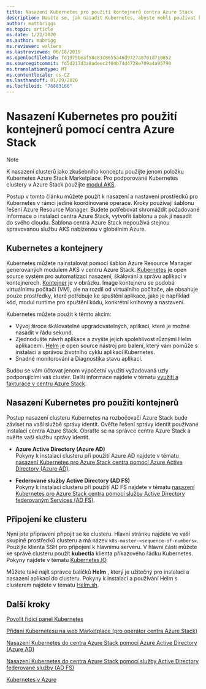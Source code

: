 ```yaml
---
title: Nasazení Kubernetes pro použití kontejnerů centra Azure Stack
description: Naučte se, jak nasadit Kubernetes, abyste mohli používat kontejnery pomocí centra Azure Stack.
author: mattbriggs
ms.topic: article
ms.date: 1/22/2020
ms.author: mabrigg
ms.reviewer: waltero
ms.lastreviewed: 06/18/2019
ms.openlocfilehash: fd1975beaf58c83c8655a46d9727a8701d710852
ms.sourcegitcommit: fd5d217d3a8adeec2f04b74d4728e709a4a95790
ms.translationtype: MT
ms.contentlocale: cs-CZ
ms.lasthandoff: 01/29/2020
ms.locfileid: "76883166"
---
```

# <a name="deploy-kubernetes-to-use-containers-with-azure-stack-hub"></a>Nasazení Kubernetes pro použití kontejnerů pomocí centra Azure Stack

> [!Note]  
> K nasazení clusterů jako zkušebního konceptu použijte jenom položku Kubernetes Azure Stack Marketplace. Pro podporované Kubernetes clustery v Azure Stack použijte [modul AKS](azure-stack-kubernetes-aks-engine-overview.md).

Postup v tomto článku můžete použít k nasazení a nastavení prostředků pro Kubernetes v rámci jediné koordinované operace. Kroky používají šablonu řešení Azure Resource Manager. Budete potřebovat shromáždit požadované informace o instalaci centra Azure Stack, vytvořit šablonu a pak ji nasadit do svého cloudu. Šablona centra Azure Stack nepoužívá stejnou spravovanou službu AKS nabízenou v globálním Azure.

## <a name="kubernetes-and-containers"></a>Kubernetes a kontejnery

Kubernetes můžete nainstalovat pomocí šablon Azure Resource Manager generovaných modulem AKS v centru Azure Stack. [Kubernetes](https://kubernetes.io) je open source systém pro automatizaci nasazení, škálování a správu aplikací v kontejnerech. [Kontejner](https://www.docker.com/what-container) je v obrázku. Image kontejneru se podobá virtuálnímu počítači (VM), ale na rozdíl od virtuálního počítače, ale obsahuje pouze prostředky, které potřebuje ke spuštění aplikace, jako je například kód, modul runtime pro spuštění kódu, konkrétní knihovny a nastavení.

Kubernetes můžete použít k těmto akcím:

- Vývoj široce škálovatelné upgradovatelných, aplikací, které je možné nasadit v řádu sekund. 
- Zjednodušte návrh aplikace a zvyšte jejich spolehlivost různými Helm aplikacemi. [Helm](https://github.com/kubernetes/helm) je open source nástroj pro balení, který vám pomůže s instalací a správou životního cyklu aplikací Kubernetes.
- Snadné monitorování a Diagnostika stavu aplikací.

Budou se vám účtovat jenom výpočetní využití vyžadovaná uzly podporujícími váš cluster. Další informace najdete v tématu [využití a fakturace v centru Azure Stack](../operator/azure-stack-billing-and-chargeback.md).

## <a name="deploy-kubernetes-to-use-containers"></a>Nasazení Kubernetes pro použití kontejnerů

Postup nasazení clusteru Kubernetes na rozbočovači Azure Stack bude záviset na vaší službě správy identit. Ověřte řešení správy identit používané instalací centra Azure Stack. Obraťte se na správce centra Azure Stack a ověřte vaši službu správy identit.

- **Azure Active Directory (Azure AD)**  
Pokyny k instalaci clusteru při použití Azure AD najdete v tématu [nasazení Kubernetes pro Azure Stack centra pomocí Azure Active Directory (Azure AD)](azure-stack-solution-template-kubernetes-azuread.md).

- **Federované služby Active Directory (AD FS)**  
Pokyny k instalaci clusteru při použití AD FS najdete v tématu [nasazení Kubernetes pro Azure Stack centra pomocí služby Active Directory federovaným Services (AD FS)](azure-stack-solution-template-kubernetes-adfs.md).

## <a name="connect-to-your-cluster"></a>Připojení ke clusteru

Nyní jste připraveni připojit se ke clusteru. Hlavní stránku najdete ve vaší skupině prostředků clusteru a má název `k8s-master-<sequence-of-numbers>`. Použijte klienta SSH pro připojení k hlavnímu serveru. V hlavní části můžete ke správě clusteru použít **kubectl**a klienta příkazového řádku Kubernetes. Pokyny najdete v tématu [Kubernetes.IO](https://kubernetes.io/docs/reference/kubectl/overview).

Můžete také najít správce balíčků **Helm** , který je užitečný pro instalaci a nasazení aplikací do clusteru. Pokyny k instalaci a používání Helm s clusterem najdete v tématu [Helm.sh](https://helm.sh/).

## <a name="next-steps"></a>Další kroky

[Povolit řídicí panel Kubernetes](azure-stack-solution-template-kubernetes-dashboard.md)

[Přidání Kubernetesu na web Marketplace (pro operátor centra Azure Stack)](../operator/azure-stack-solution-template-kubernetes-cluster-add.md)

[Nasazení Kubernetes do centra Azure Stack pomocí Azure Active Directory (Azure AD)](azure-stack-solution-template-kubernetes-azuread.md)

[Nasazení Kubernetes do centra Azure Stack pomocí služby Active Directory federované služby (AD FS)](azure-stack-solution-template-kubernetes-adfs.md)

[Kubernetes v Azure](https://docs.microsoft.com/azure/container-service/kubernetes/container-service-kubernetes-walkthrough)
